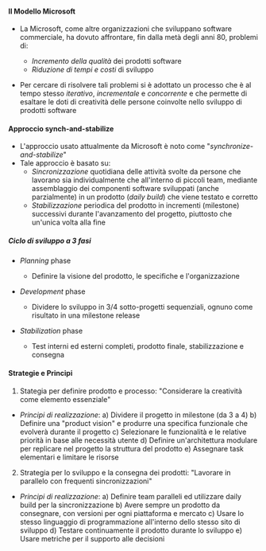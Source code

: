 #### Il Modello Microsoft
- La Microsoft, come altre organizzazioni che sviluppano software commerciale, ha dovuto affrontare, fin dalla metà degli anni 80, problemi di:
	- *Incremento della qualità* dei prodotti software
	- *Riduzione di tempi e costi* di sviluppo

- Per cercare di risolvere tali problemi si è adottato un processo che è al tempo stesso *iterativo*, *incrementale* e *concorrente* e che permette di esaltare le doti di creatività delle persone coinvolte nello sviluppo di prodotti software


#### Approccio synch-and-stabilize
- L'approccio usato attualmente da Microsoft è noto come "*synchronize-and-stabilize*" 
- Tale approccio è basato su:
	- *Sincronizzazione* quotidiana delle attività svolte da persone che lavorano sia individualmente che all'interno di piccoli team, mediante assemblaggio dei componenti software sviluppati (anche parzialmente) in un prodotto (*daily build*) che viene testato e corretto
	- *Stabilizzazione* periodica del prodotto in incrementi (milestone) successivi durante l'avanzamento del progetto, piuttosto che un'unica volta alla fine


##### Ciclo di sviluppo a 3 fasi
- *Planning* phase
	- Definire la visione del prodotto, le specifiche e l'organizzazione

- *Development* phase
	- Dividere lo sviluppo in 3/4 sotto-progetti sequenziali, ognuno come risultato in una milestone release

- *Stabilization* phase
	- Test interni ed esterni completi, prodotto finale, stabilizzazione e consegna


#### Strategie e Principi
1) Stategia per definire prodotto e processo: "Considerare la creatività come elemento essenziale"
- *Principi di realizzazione*:
	a) Dividere il progetto in milestone (da 3 a 4)
	b) Definire una "product vision" e produrre una specifica funzionale che evolverà durante il progetto
	c) Selezionare le funzionalità e le relative priorità in base alle necessità utente
	d) Definire un'architettura modulare per replicare nel progetto la struttura del prodotto
	e) Assegnare task elementari e limitare le risorse


2) Strategia per lo sviluppo e la consegna dei prodotti: "Lavorare in parallelo con frequenti sincronizzazioni"
- *Principi di realizzazione*:
	a) Definire team paralleli ed utilizzare daily build per la sincronizzazione
	b) Avere sempre un prodotto da consegnare, con versioni per ogni piattaforma e mercato
	c) Usare lo stesso linguaggio di programmazione all'interno dello stesso sito di sviluppo
	d) Testare continuamente il prodotto durante lo sviluppo
	e) Usare metriche per il supporto alle decisioni

